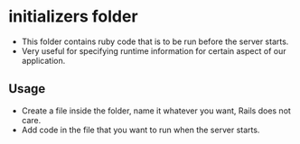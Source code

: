 # initializers folder

- This folder contains ruby code that is to be run before the server starts.
- Very useful for specifying runtime information for certain aspect of our application.

## Usage

- Create a file inside the folder, name it whatever you want, Rails does not care.
- Add code in the file that you want to run when the server starts.
